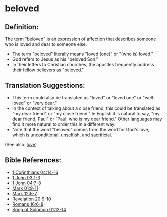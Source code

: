 # beloved #

## Definition: ##

The term "beloved" is an expression of affection that describes someone who is loved and dear to someone else.

* The term "beloved" literally means "loved (one)" or "(who is) loved."
* God refers to Jesus as his "beloved Son."
* In their letters to Christian churches, the apostles frequently address their fellow believers as "beloved."

## Translation Suggestions: ##

* This term could also be translated as "loved" or "loved one" or "well-loved" or "very dear."
* In the context of talking about a close friend, this could be translated as "my dear friend" or "my close friend." In English it is natural to say, "my dear friend, Paul" or "Paul, who is my dear friend." Other languages may find it more natural to order this in a different way.
* Note that the word "beloved" comes from the word for God's love, which is unconditional, unselfish, and sacrificial.

(See also: [love](../kt/love.md))

## Bible References: ##

* [1 Corinthians 04:14-16](https://door43.org/en/bible/notes/1co/04/14)
* [1 John 03:1-3](https://door43.org/en/bible/notes/1jn/03/01)
* [1 John 04:7-8](https://door43.org/en/bible/notes/1jn/04/07)
* [Mark 01:9-11](https://door43.org/en/bible/notes/mrk/01/09)
* [Mark 12:6-7](https://door43.org/en/bible/notes/mrk/12/06)
* [Revelation 20:9-10](https://door43.org/en/bible/notes/rev/20/09)
* [Romans 16:6-8](https://door43.org/en/bible/notes/rom/16/06)
* [Song of Solomon 01:12-14](https://door43.org/en/bible/notes/sng/01/12)

